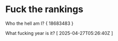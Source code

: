 # Fuck the rankings

Who the hell am I?
{ 18683483 }

What fucking year is it?
[ 2025-04-27T05:26:40Z ]
